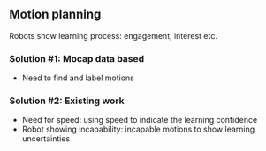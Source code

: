## Motion planning

Robots show learning process: engagement, interest etc.

### Solution #1: Mocap data based
* Need to find and label motions

### Solution #2: Existing work
* Need for speed: using speed to indicate the learning confidence
* Robot showing incapability: incapable motions to show learning uncertainties
